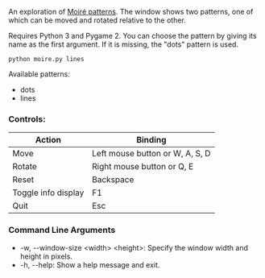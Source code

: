 An exploration of [Moiré patterns](https://en.wikipedia.org/wiki/Moir%C3%A9_pattern). The window shows two patterns, one of which can be moved and rotated relative to the other.

Requires Python 3 and Pygame 2. You can choose the pattern by giving its name as the first argument.
If it is missing, the "dots" pattern is used.
```
python moire.py lines
```
Available patterns:
- dots
- lines


### Controls:
Action | Binding
--- | ---
Move | Left mouse button or W, A, S, D
Rotate | Right mouse button or Q, E
Reset | Backspace
Toggle info display | F1
Quit | Esc


### Command Line Arguments
- -w, --window-size \<width> \<height>: Specify the window width and height in pixels.
- -h, --help: Show a help message and exit.
